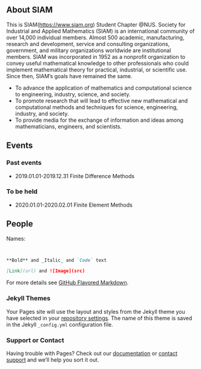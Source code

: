 ## About SIAM

This is SIAM(https://www.siam.org) Student Chapter @NUS.
Society for Industrial and Applied Mathematics (SIAM) is an international community of over 14,000 individual members. Almost 500 academic, manufacturing, research and development, service and consulting organizations, government, and military organizations worldwide are institutional members. SIAM was incorporated in 1952 as a nonprofit organization to convey useful mathematical knowledge to other professionals who could implement mathematical theory for practical, industrial, or scientific use. Since then, SIAM’s goals have remained the same.

- To advance the application of mathematics and computational science to engineering, industry, science, and society.
- To promote research that will lead to effective new mathematical and computational methods and techniques for science, engineering, industry, and society.
- To provide media for the exchange of information and ideas among mathematicians, engineers, and scientists.

## Events

### Past events
- 2019.01.01-2019.12.31 Finite Difference Methods

### To be held
- 2020.01.01-2020.02.01 Finite Element Methods

## People

Names:

```markdown


**Bold** and _Italic_ and `Code` text

[Link](url) and ![Image](src)
```

For more details see [GitHub Flavored Markdown](https://guides.github.com/features/mastering-markdown/).

### Jekyll Themes

Your Pages site will use the layout and styles from the Jekyll theme you have selected in your [repository settings](https://github.com/LinBoNUS/SIAM_NUS/settings). The name of this theme is saved in the Jekyll `_config.yml` configuration file.

### Support or Contact

Having trouble with Pages? Check out our [documentation](https://help.github.com/categories/github-pages-basics/) or [contact support](https://github.com/contact) and we’ll help you sort it out.

